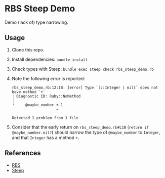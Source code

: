 # RBS Steep Demo

Demo (lack of) type narrowing.

## Usage

1. Clone this repo.

2. Install dependencies: `bundle install`

3. Check types with Steep: `bundle exec steep check rbs_steep_demo.rb`

4. Note the following error is reported:

   ```
   rbs_steep_demo.rb:12:18: [error] Type `(::Integer | nil)` does not have method `+`
   │ Diagnostic ID: Ruby::NoMethod
   │
   └     @maybe_number + 1
                       ~

   Detected 1 problem from 1 file
   ```

5. Consider that the early return on `rbs_steep_demo.rb#L10` (`return if @maybe_number.nil?`) should narrow the type of `@maybe_number` to `Integer`, and that `Integer` has a method `+`.

## References

- [RBS](https://github.com/ruby/rbs)
- [Steep](https://github.com/soutaro/steep)
